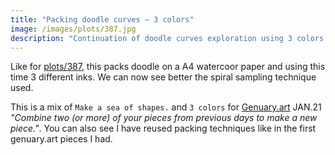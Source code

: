 ```yaml
---
title: "Packing doodle curves – 3 colors"
image: /images/plots/387.jpg
description: "Continuation of doodle curves exploration using 3 colors."
---
```


Like for [plots/387](/plots/387), this packs doodle on a A4 watercoor paper and using this time 3 different inks. We can now see better the spiral sampling technique used.

This is a mix of `Make a sea of shapes.` and `3 colors` for [Genuary.art](https://genuary.art) JAN.21 _"Combine two (or more) of your pieces from previous days to make a new piece."_. You can also see I have reused packing techniques like in the first genuary.art pieces I had.
